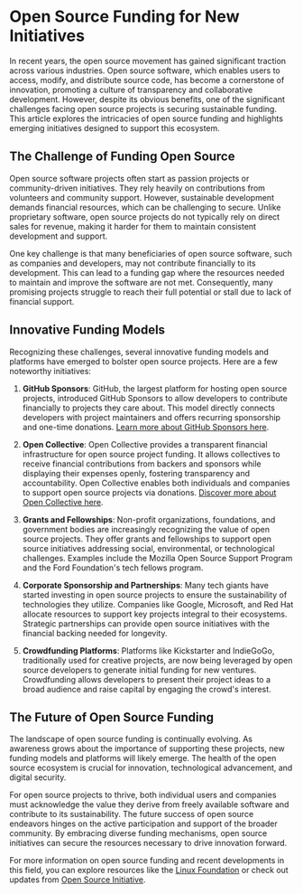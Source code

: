 # Open Source Funding for New Initiatives

In recent years, the open source movement has gained significant traction across various industries. Open source software, which enables users to access, modify, and distribute source code, has become a cornerstone of innovation, promoting a culture of transparency and collaborative development. However, despite its obvious benefits, one of the significant challenges facing open source projects is securing sustainable funding. This article explores the intricacies of open source funding and highlights emerging initiatives designed to support this ecosystem.

## The Challenge of Funding Open Source

Open source software projects often start as passion projects or community-driven initiatives. They rely heavily on contributions from volunteers and community support. However, sustainable development demands financial resources, which can be challenging to secure. Unlike proprietary software, open source projects do not typically rely on direct sales for revenue, making it harder for them to maintain consistent development and support.

One key challenge is that many beneficiaries of open source software, such as companies and developers, may not contribute financially to its development. This can lead to a funding gap where the resources needed to maintain and improve the software are not met. Consequently, many promising projects struggle to reach their full potential or stall due to lack of financial support.

## Innovative Funding Models

Recognizing these challenges, several innovative funding models and platforms have emerged to bolster open source projects. Here are a few noteworthy initiatives:

1. **GitHub Sponsors**: GitHub, the largest platform for hosting open source projects, introduced GitHub Sponsors to allow developers to contribute financially to projects they care about. This model directly connects developers with project maintainers and offers recurring sponsorship and one-time donations. [Learn more about GitHub Sponsors here](https://github.com/sponsors).

2. **Open Collective**: Open Collective provides a transparent financial infrastructure for open source project funding. It allows collectives to receive financial contributions from backers and sponsors while displaying their expenses openly, fostering transparency and accountability. Open Collective enables both individuals and companies to support open source projects via donations. [Discover more about Open Collective here](https://opencollective.com/).

3. **Grants and Fellowships**: Non-profit organizations, foundations, and government bodies are increasingly recognizing the value of open source projects. They offer grants and fellowships to support open source initiatives addressing social, environmental, or technological challenges. Examples include the Mozilla Open Source Support Program and the Ford Foundation's tech fellows program.

4. **Corporate Sponsorship and Partnerships**: Many tech giants have started investing in open source projects to ensure the sustainability of technologies they utilize. Companies like Google, Microsoft, and Red Hat allocate resources to support key projects integral to their ecosystems. Strategic partnerships can provide open source initiatives with the financial backing needed for longevity.

5. **Crowdfunding Platforms**: Platforms like Kickstarter and IndieGoGo, traditionally used for creative projects, are now being leveraged by open source developers to generate initial funding for new ventures. Crowdfunding allows developers to present their project ideas to a broad audience and raise capital by engaging the crowd's interest.

## The Future of Open Source Funding

The landscape of open source funding is continually evolving. As awareness grows about the importance of supporting these projects, new funding models and platforms will likely emerge. The health of the open source ecosystem is crucial for innovation, technological advancement, and digital security.

For open source projects to thrive, both individual users and companies must acknowledge the value they derive from freely available software and contribute to its sustainability. The future success of open source endeavors hinges on the active participation and support of the broader community. By embracing diverse funding mechanisms, open source initiatives can secure the resources necessary to drive innovation forward.

For more information on open source funding and recent developments in this field, you can explore resources like the [Linux Foundation](https://www.linuxfoundation.org/) or check out updates from [Open Source Initiative](https://opensource.org/).